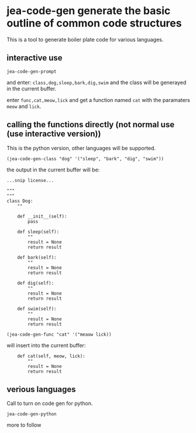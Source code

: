 # jea-code-gen generate the basic outline of common code structures

This is a tool to generate boiler plate code for various languages.

## interactive use

`jea-code-gen-prompt`

and enter: `class,dog,sleep,bark,dig,swim` and the class will be generayed in the current buffer.

enter `func,cat,meow,lick` and get a function named `cat` with the paramaters `meow` and `lick`.

## calling the functions directly (not normal use (use interactive version))

This is the python version, other languages will be supported.

`(jea-code-gen-class "dog" '("sleep", "bark", "dig", "swim"))`

the output in the current buffer will be:

```
...snip license...

"""
"""
class Dog:
    ""

    def __init__(self):
        pass

    def sleep(self):
        ""
        result = None
        return result

    def bark(self):
        ""
        result = None
        return result

    def dig(self):
        ""
        result = None
        return result

    def swim(self):
        ""
        result = None
        return result
```

`(jea-code-gen-func "cat" '("meaow lick))`

will insert into the current buffer:

```
    def cat(self, meow, lick):
        ""
        result = None
        return result
```

## verious languages

Call to turn on code gen for python.

`jea-code-gen-python`

more to follow
